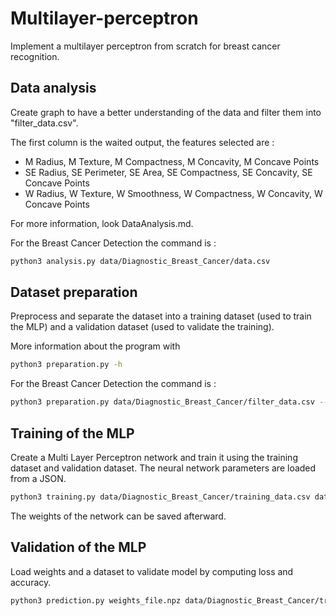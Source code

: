 # Multilayer-perceptron
Implement a multilayer perceptron from scratch for breast cancer recognition.

## Data analysis

Create graph to have a better understanding of the data and filter them into "filter_data.csv".

The first column is the waited output, the features selected are :
- M Radius, M Texture, M Compactness, M Concavity, M Concave Points
- SE Radius, SE Perimeter, SE Area, SE Compactness, SE Concavity, SE Concave Points
- W Radius, W Texture, W Smoothness, W Compactness, W Concavity, W Concave Points

For more information, look DataAnalysis.md.

For the Breast Cancer Detection the command is :
```bash
python3 analysis.py data/Diagnostic_Breast_Cancer/data.csv
```

## Dataset preparation

Preprocess and separate the dataset into a training dataset (used to train the MLP)
and a validation dataset (used to validate the training).


More information about the program with
```bash
python3 preparation.py -h
```

For the Breast Cancer Detection the command is :
```bash
python3 preparation.py data/Diagnostic_Breast_Cancer/filter_data.csv --cancer_diagnostic
```

## Training of the MLP

Create a Multi Layer Perceptron network and train it using the training dataset and validation dataset.
The neural network parameters are loaded from a JSON.

```bash
python3 training.py data/Diagnostic_Breast_Cancer/training_data.csv data/Diagnostic_Breast_Cancer/validation_data.csv params/breast_cancer_params.json
```

The weights of the network can be saved afterward.

## Validation of the MLP

Load weights and a dataset to validate model by computing loss and accuracy.
```bash
python3 prediction.py weights_file.npz data/Diagnostic_Breast_Cancer/training_data.csv
```
